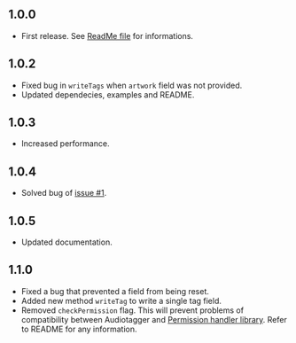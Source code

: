 ## 1.0.0

* First release. See [ReadMe file](README.md) for informations.

## 1.0.2

* Fixed bug in `writeTags` when `artwork` field was not provided.
* Updated dependecies, examples and README.

## 1.0.3

* Increased performance.

## 1.0.4

* Solved bug of [issue #1](https://github.com/Samurai016/Audiotagger/issues/1).

## 1.0.5

* Updated documentation.

## 1.1.0

* Fixed a bug that prevented a field from being reset.
* Added new method `writeTag` to write a single tag field.
* Removed `checkPermission` flag. This will prevent problems of compatibility between Audiotagger and [Permission handler library](https://pub.dev/packages/permission_handler).
Refer to README for any information. 